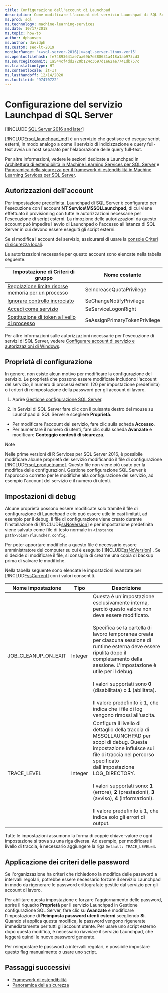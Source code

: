 ```yaml
---
title: Configurazione dell'account di Launchpad
description: Come modificare l'account del servizio Launchpad di SQL Server usato per l'esecuzione di script esterni in SQL Server.
ms.prod: sql
ms.technology: machine-learning-services
ms.date: 10/17/2018
ms.topic: how-to
author: dphansen
ms.author: davidph
ms.custom: seo-lt-2019
monikerRange: '>=sql-server-2016||>=sql-server-linux-ver15'
ms.openlocfilehash: fe74893641ae7aa69b7e388631a418a1ab973cd3
ms.sourcegitcommit: 1a544cf4dd2720b124c3697d1e62ae7741db757c
ms.translationtype: HT
ms.contentlocale: it-IT
ms.lasthandoff: 12/14/2020
ms.locfileid: "97470722"
---
```

# <a name="sql-server-launchpad-service-configuration"></a>Configurazione del servizio Launchpad di SQL Server
[!INCLUDE [SQL Server 2016 and later](../../includes/applies-to-version/sqlserver2016.md)]

[!INCLUDE[rsql_launchpad_md](../../includes/rsql-launchpad-md.md)] è un servizio che gestisce ed esegue script esterni, in modo analogo a come il servizio di indicizzazione e query full-text avvia un host separato per l'elaborazione delle query full-text.

Per altre informazioni, vedere le sezioni dedicate a Launchpad in [Architettura di estendibilità in Machine Learning Services per SQL Server](../../machine-learning/concepts/extensibility-framework.md#launchpad) e [Panoramica della sicurezza per il framework di estendibilità in Machine Learning Services per SQL Server](../../machine-learning/concepts/security.md#launchpad).

## <a name="account-permissions"></a>Autorizzazioni dell'account

Per impostazione predefinita, Launchpad di SQL Server è configurato per l'esecuzione con l'account **NT Service\MSSQLLaunchpad**, di cui viene effettuato il provisioning con tutte le autorizzazioni necessarie per l'esecuzione di script esterni. La rimozione delle autorizzazioni da questo account può impedire l'avvio di Launchpad o l'accesso all'istanza di SQL Server in cui devono essere eseguiti gli script esterni.

Se si modifica l'account del servizio, assicurarsi di usare la [console Criteri di sicurezza locali](/windows/security/threat-protection/security-policy-settings/how-to-configure-security-policy-settings).

Le autorizzazioni necessarie per questo account sono elencate nella tabella seguente.

| Impostazione di Criteri di gruppo | Nome costante |
|----------------------|---------------|
| [Regolazione limite risorse memoria per un processo](/windows/security/threat-protection/security-policy-settings/adjust-memory-quotas-for-a-process) | SeIncreaseQuotaPrivilege | 
| [Ignorare controllo incrociato](/windows/security/threat-protection/security-policy-settings/bypass-traverse-checking) | SeChangeNotifyPrivilege | 
| [Accedi come servizio](/windows/security/threat-protection/security-policy-settings/log-on-as-a-service) | SeServiceLogonRight | 
| [Sostituzione di token a livello di processo](/windows/security/threat-protection/security-policy-settings/replace-a-process-level-token) | SeAssignPrimaryTokenPrivilege | 

Per altre informazioni sulle autorizzazioni necessarie per l'esecuzione di servizi di SQL Server, vedere [Configurare account di servizio e autorizzazioni di Windows](../../database-engine/configure-windows/configure-windows-service-accounts-and-permissions.md).

<a name="bkmk_ChangingConfig"></a> 

## <a name="configuration-properties"></a>Proprietà di configurazione

In genere, non esiste alcun motivo per modificare la configurazione del servizio. Le proprietà che possono essere modificate includono l'account del servizio, il numero di processi esterni (20 per impostazione predefinita) o i criteri di reimpostazione della password per gli account di lavoro.

1. Aprire [Gestione configurazione SQL Server](../../relational-databases/sql-server-configuration-manager.md).

2. In Servizi di SQL Server fare clic con il pulsante destro del mouse su Launchpad di SQL Server e scegliere **Proprietà**.
  + Per modificare l'account del servizio, fare clic sulla scheda **Accesso**.
  + Per aumentare il numero di utenti, fare clic sulla scheda **Avanzate** e modificare **Conteggio contesti di sicurezza**.

> [!Note]
> Nelle prime versioni di R Services per SQL Server 2016, è possibile modificare alcune proprietà del servizio modificando il file di configurazione [!INCLUDE[rsql_productname](../../includes/rsql-productname-md.md)]. Questo file non viene più usato per la modifica delle configurazioni. Gestione configurazione SQL Server è l'approccio corretto per le modifiche alla configurazione del servizio, ad esempio l'account del servizio e il numero di utenti.

## <a name="debug-settings"></a>Impostazioni di debug

Alcune proprietà possono essere modificate solo tramite il file di configurazione di Launchpad e ciò può essere utile in casi limitati, ad esempio per il debug. Il file di configurazione viene creato durante l'installazione di [!INCLUDE[ssNoVersion](../../includes/ssnoversion-md.md)] e per impostazione predefinita viene salvato come file di testo normale in `<instance path>\binn\rlauncher.config`.

Per poter apportare modifiche a questo file è necessario essere amministratore del computer su cui è eseguito [!INCLUDE[ssNoVersion](../../includes/ssnoversion-md.md)] . Se si decide di modificare il file, si consiglia di crearne una copia di backup prima di salvare le modifiche.

Nella tabella seguente sono elencate le impostazioni avanzate per [!INCLUDE[ssCurrent](../../includes/sscurrent-md.md)] con i valori consentiti.

|**Nome impostazione**|**Tipo**|**Descrizione**|
|----|----|----|
|JOB\_CLEANUP\_ON\_EXIT|Integer |Questa è un'impostazione esclusivamente interna, perciò questo valore non deve essere modificato. </br></br>Specifica se la cartella di lavoro temporanea creata per ciascuna sessione di runtime esterna deve essere ripulita dopo il completamento della sessione. L'impostazione è utile per il debug. </br></br>I valori supportati sono **0** (disabilitata) o **1** (abilitata). </br></br>Il valore predefinito è 1, che indica che i file di log vengono rimossi all'uscita.|
|TRACE\_LEVEL|Integer |Configura il livello di dettaglio della traccia di MSSQLLAUNCHPAD per scopi di debug. Questa impostazione influisce sui file di traccia nel percorso specificato dall'impostazione LOG_DIRECTORY. </br></br>I valori supportati sono: **1** (errore), **2** (prestazioni), **3** (avviso), **4** (informazioni). </br></br>Il valore predefinito è 1, che indica solo gli errori di output.|

Tutte le impostazioni assumono la forma di coppie chiave-valore e ogni impostazione si trova su una riga diversa. Ad esempio, per modificare il livello di traccia, è necessario aggiungere la riga `Default: TRACE_LEVEL=4`.

<a name="bkmk_EnforcePolicy"></a>

## <a name="enforcing-password-policy"></a>Applicazione dei criteri delle password

Se l'organizzazione ha criteri che richiedono la modifica delle password a intervalli regolari, potrebbe essere necessario forzare il servizio Launchpad in modo da rigenerare le password crittografate gestite dal servizio per gli account di lavoro.

Per abilitare questa impostazione e forzare l'aggiornamento delle password, aprire il riquadro **Proprietà** per il servizio Launchpad in Gestione configurazione SQL Server, fare clic su **Avanzate** e modificare l'impostazione di **Reimposta password utenti esterni** scegliendo **Sì**. Quando si applica questa modifica, le password vengono rigenerate immediatamente per tutti gli account utente. Per usare uno script esterno dopo questa modifica, è necessario riavviare il servizio Launchpad, che leggerà quindi le nuove password generate.

Per reimpostare le password a intervalli regolari, è possibile impostare questo flag manualmente o usare uno script.

## <a name="next-steps"></a>Passaggi successivi

+ [Framework di estendibilità](../concepts/extensibility-framework.md)
+ [Panoramica della sicurezza](../concepts/security.md)